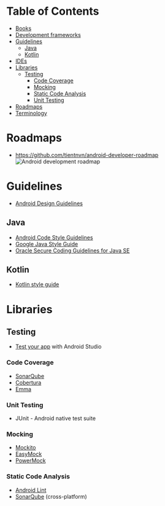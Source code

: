 # Table of Contents
- [Books](#books)
- [Development frameworks](#development-frameworks)
- [Guidelines](#guidelines)
  - [Java](#java)
  - [Kotlin](#kotlin)
- [IDEs](#ides)
- [Libraries](#libraries)
  - [Testing](#testing)
    - [Code Coverage](#code-coverage)
    - [Mocking](#mocking)
    - [Static Code Analysis](#static-code-analysis)
    - [Unit Testing](#unit-testing)
- [Roadmaps](#roadmaps)
- [Terminology](#terminology)

# Roadmaps
- https://github.com/tientnvn/android-developer-roadmap
![Android development roadmap](https://github.com/tientnvn/android-developer-roadmap/blob/master/images/android_roadmap_v1.0.png)

# Guidelines
- [Android Design Guidelines](https://developer.android.com/design)

## Java
- [Android Code Style Guidelines](https://source.android.com/setup/contribute/code-style)
- [Google Java Style Guide](https://google.github.io/styleguide/javaguide.html)
- [Oracle Secure Coding Guidelines for Java SE](https://www.oracle.com/technetwork/java/seccodeguide-139067.html)

## Kotlin
- [Kotlin style guide](https://developer.android.com/kotlin/style-guide)

# Libraries

## Testing
- [Test your app](https://developer.android.com/studio/test) with Android Studio

### Code Coverage
- [SonarQube](https://www.sonarqube.org/)
- [Cobertura](https://github.com/cobertura/cobertura)
- [Emma](http://emma.sourceforge.net/)

### Unit Testing
- JUnit - Android native test suite

### Mocking
- [Mockito](https://code.google.com/archive/p/mockito/) 
- [EasyMock](http://easymock.org/)
- [PowerMock](https://github.com/powermock/powermock)

### Static Code Analysis
- [Android Lint](https://developer.android.com/studio/write/lint#overview)
- [SonarQube](https://www.sonarqube.org/) (cross-platform)
